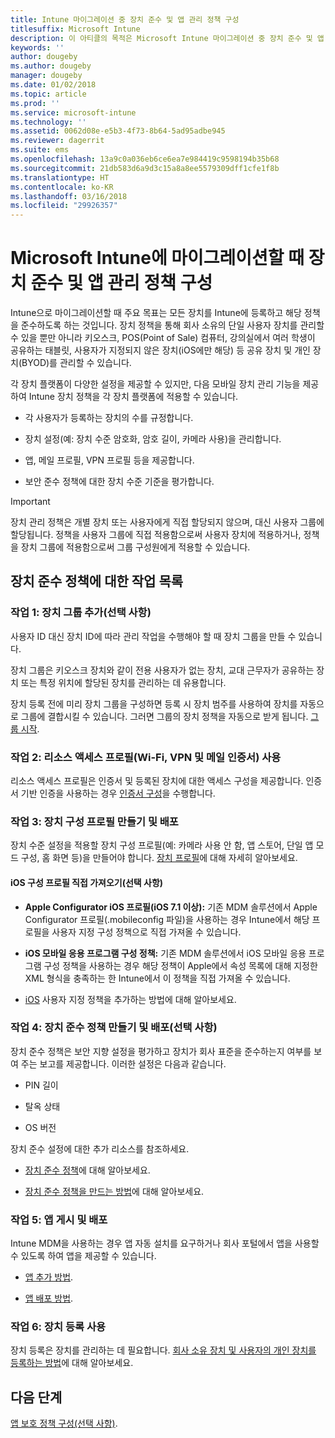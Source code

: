 ```yaml
---
title: Intune 마이그레이션 중 장치 준수 및 앱 관리 정책 구성
titlesuffix: Microsoft Intune
description: 이 아티클의 목적은 Microsoft Intune 마이그레이션 중 장치 준수 및 앱 관리 정책을 구성하는 데 필요한 단계를 제공하는 것입니다.
keywords: ''
author: dougeby
ms.author: dougeby
manager: dougeby
ms.date: 01/02/2018
ms.topic: article
ms.prod: ''
ms.service: microsoft-intune
ms.technology: ''
ms.assetid: 0062d08e-e5b3-4f73-8b64-5ad95adbe945
ms.reviewer: dagerrit
ms.suite: ems
ms.openlocfilehash: 13a9c0a036eb6ce6ea7e984419c9598194b35b68
ms.sourcegitcommit: 21db583d6a9d3c15a8a8ee5579309dff1cfe1f8b
ms.translationtype: HT
ms.contentlocale: ko-KR
ms.lasthandoff: 03/16/2018
ms.locfileid: "29926357"
---
```

# <a name="configure-device-compliance-and-app-management-policies-when-migrating-to-microsoft-intune"></a>Microsoft Intune에 마이그레이션할 때 장치 준수 및 앱 관리 정책 구성

Intune으로 마이그레이션할 때 주요 목표는 모든 장치를 Intune에 등록하고 해당 정책을 준수하도록 하는 것입니다. 장치 정책을 통해 회사 소유의 단일 사용자 장치를 관리할 수 있을 뿐만 아니라 키오스크, POS(Point of Sale) 컴퓨터, 강의실에서 여러 학생이 공유하는 태블릿, 사용자가 지정되지 않은 장치(iOS에만 해당) 등 공유 장치 및 개인 장치(BYOD)를 관리할 수 있습니다.

각 장치 플랫폼이 다양한 설정을 제공할 수 있지만, 다음 모바일 장치 관리 기능을 제공하여 Intune 장치 정책을 각 장치 플랫폼에 적용할 수 있습니다.

-   각 사용자가 등록하는 장치의 수를 규정합니다.

-   장치 설정(예: 장치 수준 암호화, 암호 길이, 카메라 사용)을 관리합니다.

-   앱, 메일 프로필, VPN 프로필 등을 제공합니다.

-   보안 준수 정책에 대한 장치 수준 기준을 평가합니다.

> [!IMPORTANT]
> 장치 관리 정책은 개별 장치 또는 사용자에게 직접 할당되지 않으며, 대신 사용자 그룹에 할당됩니다. 정책을 사용자 그룹에 직접 적용함으로써 사용자 장치에 적용하거나, 정책을 장치 그룹에 적용함으로써 그룹 구성원에게 적용할 수 있습니다.

## <a name="task-list-for-device-compliance-policies"></a>장치 준수 정책에 대한 작업 목록

### <a name="task-1-add-device-groups-optional"></a>작업 1: 장치 그룹 추가(선택 사항)

사용자 ID 대신 장치 ID에 따라 관리 작업을 수행해야 할 때 장치 그룹을 만들 수 있습니다.

장치 그룹은 키오스크 장치와 같이 전용 사용자가 없는 장치, 교대 근무자가 공유하는 장치 또는 특정 위치에 할당된 장치를 관리하는 데 유용합니다.

장치 등록 전에 미리 장치 그룹을 구성하면 등록 시 장치 범주를 사용하여 장치를 자동으로 그룹에 결합시킬 수 있습니다. 그러면 그룹의 장치 정책을 자동으로 받게 됩니다. [그룹 시작](groups-get-started.md).

### <a name="task-2-use-resource-access-profiles-wi-fi-vpn-and-email-certificates"></a>작업 2: 리소스 액세스 프로필(Wi-Fi, VPN 및 메일 인증서) 사용

리소스 액세스 프로필은 인증서 및 등록된 장치에 대한 액세스 구성을 제공합니다. 인증서 기반 인증을 사용하는 경우 [인증서 구성](certificates-configure.md)을 수행합니다.

### <a name="task-3-create-and-deploy-device-configuration-profiles"></a>작업 3: 장치 구성 프로필 만들기 및 배포

장치 수준 설정을 적용할 장치 구성 프로필(예: 카메라 사용 안 함, 앱 스토어, 단일 앱 모드 구성, 홈 화면 등)을 만들어야 합니다. [장치 프로필](device-profiles.md)에 대해 자세히 알아보세요.

####  <a name="directly-import-ios-configuration-profiles-optional"></a>iOS 구성 프로필 직접 가져오기(선택 사항)

-   **Apple Configurator iOS 프로필(iOS 7.1 이상):** 기존 MDM 솔루션에서 Apple Configurator 프로필(.mobileconfig 파일)을 사용하는 경우 Intune에서 해당 프로필을 사용자 지정 구성 정책으로 직접 가져올 수 있습니다.

-   **iOS 모바일 응용 프로그램 구성 정책:** 기존 MDM 솔루션에서 iOS 모바일 응용 프로그램 구성 정책을 사용하는 경우 해당 정책이 Apple에서 속성 목록에 대해 지정한 XML 형식을 충족하는 한 Intune에서 이 정책을 직접 가져올 수 있습니다.

- [iOS](custom-settings-ios.md) 사용자 지정 정책을 추가하는 방법에 대해 알아보세요.

### <a name="task-4-create-and-deploy-device-compliance-policies-optional"></a>작업 4: 장치 준수 정책 만들기 및 배포(선택 사항)

장치 준수 정책은 보안 지향 설정을 평가하고 장치가 회사 표준을 준수하는지 여부를 보여 주는 보고를 제공합니다. 이러한 설정은 다음과 같습니다.

-   PIN 길이

-   탈옥 상태

-   OS 버전

장치 준수 설정에 대한 추가 리소스를 참조하세요.

-   [장치 준수 정책](device-compliance.md)에 대해 알아보세요.

-   [장치 준수 정책을 만드는 방법](device-compliance-get-started.md)에 대해 알아보세요.

### <a name="task-5-publish-and-deploy-apps"></a>작업 5: 앱 게시 및 배포

Intune MDM을 사용하는 경우 앱 자동 설치를 요구하거나 회사 포털에서 앱을 사용할 수 있도록 하여 앱을 제공할 수 있습니다.

-   [앱 추가 방법](apps-add.md).

-   [앱 배포 방법](apps-deploy.md).

### <a name="task-6-enable-device-enrollment"></a>작업 6: 장치 등록 사용

장치 등록은 장치를 관리하는 데 필요합니다. [회사 소유 장치 및 사용자의 개인 장치를 등록하는 방법](device-enrollment.md)에 대해 알아보세요.

## <a name="next-steps"></a>다음 단계

[앱 보호 정책 구성(선택 사항)](migration-guide-app-protection-policies.md).

